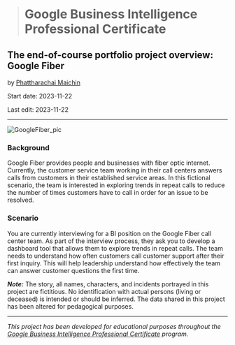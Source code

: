 > # Google Business Intelligence Professional Certificate

## **The end-of-course portfolio project overview: Google Fiber**

by [Phattharachai Maichin](https://www.linkedin.com/in/phattharachai-m/)

Start date: 2023-11-22

Last edit: 2023-11-22
***
![GoogleFiber_pic](https://github.com/Fenoemos/MyArchive/assets/145377446/714b4e71-241e-427a-9a09-dd08791c7b1c)
### Background

Google Fiber provides people and businesses with fiber optic internet. Currently, the customer service team working in their call centers answers calls from customers in their established service areas. 
In this fictional scenario, the team is interested in exploring trends in repeat calls to reduce the number of times customers have to call in order for an issue to be resolved.

### Scenario

You are currently interviewing for a BI position on the Google Fiber call center team. As part of the interview process, they ask you to develop a dashboard tool that allows them to explore trends in repeat calls. 
The team needs to understand how often customers call customer support after their first inquiry. This will help leadership understand how effectively the team can answer customer questions the first time.

**_Note:_** The story, all names, characters, and incidents portrayed in this project are fictitious. 
No identification with actual persons (living or deceased) is intended or should be inferred. The data shared in this project has been altered for pedagogical purposes.
___
_This project has been developed for educational purposes throughout the [Google Business Intelligence Professional Certificate](https://www.coursera.org/programs/ais-2023-yrolq/professional-certificates/google-business-intelligence) program._
